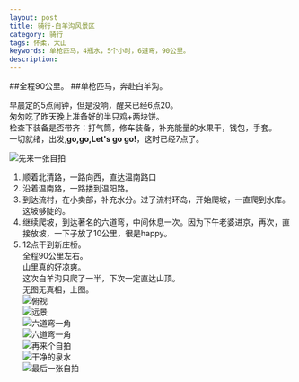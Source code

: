 ```yaml
---
layout: post
title: 骑行-白羊沟风景区
category: 骑行
tags: 怀柔，大山
keywords: 单枪匹马，4瓶水，5个小时，6道弯，90公里。
description: 
---
```


##全程90公里。
##单枪匹马，奔赴白羊沟。

早晨定的5点闹钟，但是没响，醒来已经6点20。
<br>匆匆吃了昨天晚上准备好的半只鸡+两块饼。
<br>检查下装备是否带齐：打气筒，修车装备，补充能量的水果干，钱包，手套。
<br>一切就绪，出发,**go,go,Let's go go!**，这时已经7点了。

![先来一张自拍](/public/img/ride/baiyanggou/face.jpg)<br>

1. 顺着北清路，一路向西，直达温南路口 <br>
2. 沿着温南路，一路搂到温阳路。<br>
3. 到达流村，在小卖部，补充水分。过了流村环岛，开始爬坡，一直爬到水库。这坡够陡的。<br>
4. 继续爬坡，到达著名的六道弯，中间休息一次。因为下午老婆进京，再次，直接放坡，一下子放了10公里，很是happy。<br>
5. 12点干到新庄桥。<br>
全程90公里左右。<br>
山里真的好凉爽。<br>
这次白羊沟只爬了一半，下次一定直达山顶。<br>
无图无真相，上图。<br>
![俯视](/public/img/ride/baiyanggou/down.jpg)<br>
![远景](/public/img/ride/baiyanggou/fushi.jpg)<br>
![六道弯一角](/public/img/ride/baiyanggou/liudaowan_1.jpg)<br>
![六道弯一角](/public/img/ride/baiyanggou/liudaowan_2.jpg)<br>
![再来个自拍](/public/img/ride/baiyanggou/myself.jpg)<br>
![干净的泉水](/public/img/ride/baiyanggou/溪水.jpg)<br>
![最后一张自拍](/public/img/ride/baiyanggou/zipai.jpg)
